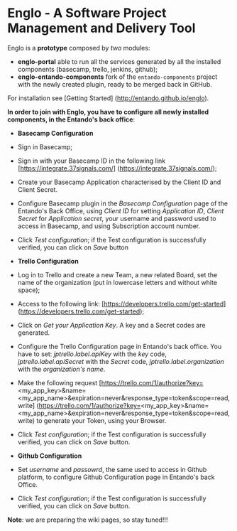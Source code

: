 # Englo - A Software Project Management and Delivery Tool

Englo is a **prototype** composed by *two* modules:

* **englo-portal** able to run all the services generated by all the installed components (basecamp, trello, jenkins, github);
* **englo-entando-components** fork of the ```entando-components``` project with the newly created plugin, ready to be merged back in GitHub.

For installation see [Getting Started] (http://entando.github.io/englo).

**In order to join with Englo, you have to configure all newly installed components, in the Entando's back office**:

* **Basecamp Configuration**
* Sign in Basecamp;
* Sign in with your Basecamp ID in the following link [https://integrate.37signals.com/] (https://integrate.37signals.com/);
* Create your Basecamp Application characterised by the Client ID and Client Secret.
* Configure Basecamp plugin in the _Basecamp Configuration_ page of the Entando's Back Office, using _Client ID_ for setting _Application ID_, _Client Secret_ for _Application secret_, your username and password used to access in Basecamp, and using Subscription account number.
* Click _Test configuration_; if the Test configuration is successfully verified, you can click on _Save_ button

* **Trello Configuration**

* Log in to Trello and create a new Team, a new related Board, set the name of the organization (put in lowercase letters and without white space);
* Access to the following link: [https://developers.trello.com/get-started] (https://developers.trello.com/get-started);
* Click on _Get your Application Key_. A key and a Secret codes are generated.
* Configure the Trello Configuration page in Entando's back office. You have to set: _jptrello.label.apiKey_ with the _key_ code, _jptrello.label.apiSecret_ with the _Secret_ code, _jptrello.label.organization_ with the _organization's name_.
* Make the following request [https://trello.com/1/authorize?key=<my_app_key>&name=<my_app_name>&expiration=never&response_type=token&scope=read,write] (https://trello.com/1/authorize?key=<my_app_key>&name=<my_app_name>&expiration=never&response_type=token&scope=read,write) to generate your Token, using your Browser.
* Click _Test configuration_; if the Test configuration is successfully verified, you can click on _Save_ button.

* **Github Configuration**

* Set _username_ and _passowrd_, the same used to access in Github platform, to configure Github Configuration page in Entando's back Office.
* Click _Test configuration_; if the Test configuration is successfully verified, you can click on _Save_ button.

**Note**: we are preparing the wiki pages, so stay tuned!!!

